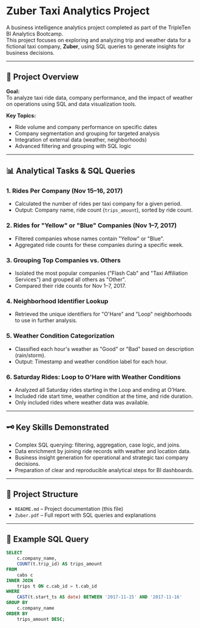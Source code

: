 # Zuber Taxi Analytics Project

A business intelligence analytics project completed as part of the TripleTen BI Analytics Bootcamp.  
This project focuses on exploring and analyzing trip and weather data for a fictional taxi company, **Zuber**, using SQL queries to generate insights for business decisions.

---

## 🚕 Project Overview

**Goal:**  
To analyze taxi ride data, company performance, and the impact of weather on operations using SQL and data visualization tools.

**Key Topics:**
- Ride volume and company performance on specific dates
- Company segmentation and grouping for targeted analysis
- Integration of external data (weather, neighborhoods)
- Advanced filtering and grouping with SQL logic

---

## 📊 Analytical Tasks & SQL Queries

### 1. Rides Per Company (Nov 15–16, 2017)
- Calculated the number of rides per taxi company for a given period.
- Output: Company name, ride count (`trips_amount`), sorted by ride count.

### 2. Rides for "Yellow" or "Blue" Companies (Nov 1–7, 2017)
- Filtered companies whose names contain "Yellow" or "Blue".
- Aggregated ride counts for these companies during a specific week.

### 3. Grouping Top Companies vs. Others
- Isolated the most popular companies ("Flash Cab" and "Taxi Affiliation Services") and grouped all others as "Other".
- Compared their ride counts for Nov 1–7, 2017.

### 4. Neighborhood Identifier Lookup
- Retrieved the unique identifiers for "O'Hare" and "Loop" neighborhoods to use in further analysis.

### 5. Weather Condition Categorization
- Classified each hour's weather as "Good" or "Bad" based on description (rain/storm).
- Output: Timestamp and weather condition label for each hour.

### 6. Saturday Rides: Loop to O'Hare with Weather Conditions
- Analyzed all Saturday rides starting in the Loop and ending at O'Hare.
- Included ride start time, weather condition at the time, and ride duration.
- Only included rides where weather data was available.

---

## 🗝️ Key Skills Demonstrated

- Complex SQL querying: filtering, aggregation, case logic, and joins.
- Data enrichment by joining ride records with weather and location data.
- Business insight generation for operational and strategic taxi company decisions.
- Preparation of clear and reproducible analytical steps for BI dashboards.

---

## 📝 Project Structure

- `README.md` – Project documentation (this file)
- `Zuber.pdf` – Full report with SQL queries and explanations

---

## 📑 Example SQL Query

```sql
SELECT
    c.company_name,
    COUNT(t.trip_id) AS trips_amount
FROM
    cabs c
INNER JOIN
    trips t ON c.cab_id = t.cab_id
WHERE
    CAST(t.start_ts AS date) BETWEEN '2017-11-15' AND '2017-11-16'
GROUP BY
    c.company_name
ORDER BY
    trips_amount DESC;
